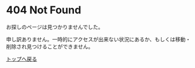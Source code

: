 # 404 Not Found

お探しのページは見つかりませんでした。

申し訳ありません。一時的にアクセスが出来ない状況にあるか、もしくは移動・削除され見つけることができません。

[トップへ戻る](./index.md)

